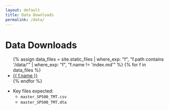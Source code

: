 ```yaml
---
layout: default
title: Data Downloads
permalink: /data/
---
```


# Data Downloads


<ul>
{% assign data_files = site.static_files 
   | where_exp: "f", "f.path contains '/data/'" 
   | where_exp: "f", "f.name != 'index.md'" %}
{% for f in data_files %}
  <li><a href="{{ f.path | relative_url }}">{{ f.name }}</a></li>
{% endfor %}
</ul>

- Key files expected:
  - `master_SP500_TMT.csv`
  - `master_SP500_TMT.dta`
